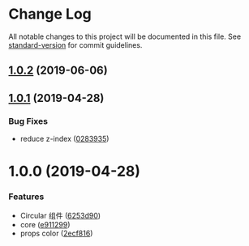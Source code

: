# Change Log

All notable changes to this project will be documented in this file. See [standard-version](https://github.com/conventional-changelog/standard-version) for commit guidelines.

<a name="1.0.2"></a>
## [1.0.2](https://github.com/wannaxiao/vue-slim-loading/compare/v1.0.1...v1.0.2) (2019-06-06)



<a name="1.0.1"></a>
## [1.0.1](https://github.com/wannaxiao/vue-slim-loading/compare/v1.0.0...v1.0.1) (2019-04-28)


### Bug Fixes

* reduce z-index ([0283935](https://github.com/wannaxiao/vue-slim-loading/commit/0283935))



<a name="1.0.0"></a>
# 1.0.0 (2019-04-28)


### Features

* Circular 组件 ([6253d90](https://github.com/wannaxiao/vue-slim-loading/commit/6253d90))
* core ([e911299](https://github.com/wannaxiao/vue-slim-loading/commit/e911299))
* props color ([2ecf816](https://github.com/wannaxiao/vue-slim-loading/commit/2ecf816))
